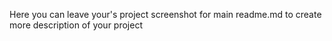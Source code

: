 Here you can leave your's project screenshot for main readme.md to create more
description of your project
